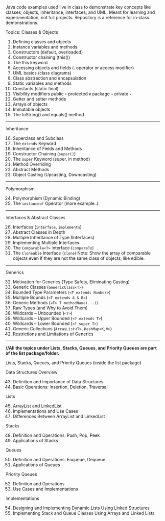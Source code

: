 Java code examples used live in class to demonstrate key concepts like classes, objects, inheritance, interfaces, and UML. Meant for learning and experimentation, not full projects. Repository is a reference for in-class demonstrations.

Topics:
Classes & Objects

1. Defining classes and objects  
2. Instance variables and methods  
3. Constructors (default, overloaded) 
4. Constructor chaining (this()) 
5. The this keyword  
6. Accessing objects and fields (. operator or access modifier)  
7. UML basics (class diagrams)
8. Class abstraction and encapsulation  
9. Static variables and methods
10. Constants (static final)
11. Visibility modifiers  public `+` protected `#` package `~`  private `-`
12. Getter and setter methods  
13. Arrays of objects  
14. Immutable objects 
15. The toString() and equals() method 

---

Inheritance

16. Superclass and Subclass
17. The `extends` Keyword
18. Inheritance of Fields and Methods
19. Constructor Chaining (`super()`)
20. The `super` Keyword (super. in method)
21. Method Overriding
22. Abstract Methods 
23. Object Casting (Upcasting, Downcasting)
    
---

Polymorphism

24. Polymorphism (Dynamic Binding)
25. The `instanceof` Operator (more example..)
    
---

Interfaces & Abstract Classes

26. Interfaces (`interface`, `implements`)
27. Abstract Classes in Depth
28. Multiple Inheritance of Type (Interfaces)
29. Implementing Multiple Interfaces
30. The `Comparable<T>` Interface (`compareTo`)
31. The `Cloneable` Interface (`clone`)
Note: Show the array of comparable objects even if they are not 
the same class of objects, like edible. 
    
---

Generics

32. Motivation for Generics (Type Safety, Eliminating Casting)
33. Generic Classes (`GenericClass<T>`)
34. Bounded Type Parameters (`<T extends Number>`)
35. Multiple Bounds (`<T extends A & B>`)
36. Generic Methods (`<T> T methodName(...)`)
37. Raw Types (and Why to Avoid Them)
38. Wildcards – Unbounded (`<?>`)
39. Wildcards – Upper Bounded (`<? extends T>`)
40. Wildcards – Lower Bounded (`<? super T>`)
41. Generic Collections (`ArrayList<T>`, `HashMap<K,V>`)
42. Restrictions and Limitations of Generics
    
---
**//All the topics under Lists, Stacks, Queues, and Priority Queues are part of the list package/folder.**

Lists, Stacks, Queues, and Priority Queues (inside the list package)

Data Structures Overview

43. Definition and Importance of Data Structures
44. Basic Operations: Insertion, Deletion, Traversal

Lists

45. ArrayList and LinkedList
46. Implementations and Use Cases
47. Differences Between ArrayList and LinkedList

Stacks

48. Definition and Operations: Push, Pop, Peek
49. Applications of Stacks

Queues

50. Definition and Operations: Enqueue, Dequeue
51. Applications of Queues

Priority Queues

52. Definition and Operations
53. Use Cases and Implementations

Implementations

54. Designing and Implementing Dynamic Lists Using Linked Structures
55. Implementing Stack and Queue Classes Using Arrays and Linked Lists
